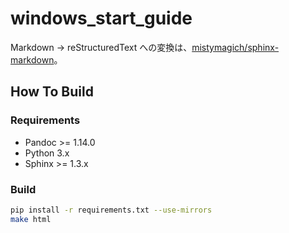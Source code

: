 # windows_start_guide

Markdown -> reStructuredText への変換は、[mistymagich/sphinx-markdown](https://github.com/mistymagich/sphinx-markdown)。

## How To Build

### Requirements
- Pandoc >= 1.14.0
- Python 3.x
- Sphinx >= 1.3.x

### Build
```sh
pip install -r requirements.txt --use-mirrors
make html
```
